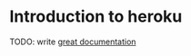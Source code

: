 # Introduction to heroku

TODO: write [great documentation](http://jacobian.org/writing/what-to-write/)
